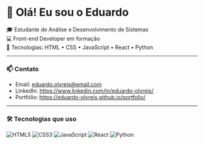 # 👋 Olá! Eu sou o Eduardo

🎓 Estudante de Análise e Desenvolvimento de Sistemas  
💻 Front-end Developer em formação  
🚀 Tecnologias: HTML • CSS • JavaScript • React • Python  

---

### 📫 Contato
- Email: eduardo.olvreis@email.com
- LinkedIn: https://www.linkedin.com/in/eduardo-olvreis/
- Portfólio: https://eduardo-olvreis.github.io/portfolio/

---

### 🛠️ Tecnologias que uso
![HTML5](https://img.shields.io/badge/HTML5-E34F26?style=flat&logo=html5&logoColor=white)
![CSS3](https://img.shields.io/badge/CSS3-1572B6?style=flat&logo=css3&logoColor=white)
![JavaScript](https://img.shields.io/badge/JavaScript-F7DF1E?style=flat&logo=javascript&logoColor=black)
![React](https://img.shields.io/badge/React-20232A?style=flat&logo=react&logoColor=61DAFB)
![Python](https://img.shields.io/badge/Python-3776AB?style=flat&logo=python&logoColor=white)
